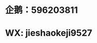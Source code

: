 <h1>企鹅：596203811                                                                                    
<h1>WX: jieshaokeji9527
